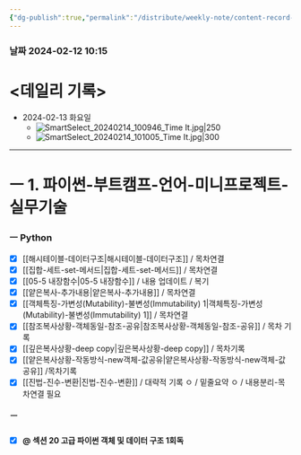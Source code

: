 ```yaml
---
{"dg-publish":true,"permalink":"/distribute/weekly-note/content-record-folder/2024-02-11-w2/","tags":["데일리-주간-기록"],"noteIcon":""}
---
```


### 날짜 2024-02-12 10:15

# <데일리 기록> 

- 2024-02-13 화요일
	- ![SmartSelect_20240214_100946_Time It.jpg|250](/img/user/%EC%B2%A8%EB%B6%80%ED%8C%8C%EC%9D%BC/SmartSelect_20240214_100946_Time%20It.jpg)
	- ![SmartSelect_20240214_101005_Time It.jpg|300](/img/user/%EC%B2%A8%EB%B6%80%ED%8C%8C%EC%9D%BC/SmartSelect_20240214_101005_Time%20It.jpg)


-------------------------------

# ㅡ 1. 파이썬-부트캠프-언어-미니프로젝트-실무기술

### ㅡ Python
- [x] [[해시테이블-데이터구조\|해시테이블-데이터구조]] / 목차연결
- [x] [[집합-세트-set-메서드\|집합-세트-set-메서드]] / 목차연결
- [x] [[05-5 내장함수\|05-5 내장함수]] / 내용 업데이트 / 복기
- [x] [[얕은복사-추가내용\|얕은복사-추가내용]] / 목차연결
- [x] [[객체특징-가변성(Mutability)-불변성(Immutability) 1\|객체특징-가변성(Mutability)-불변성(Immutability) 1]] / 목차연결
- [x] [[참조복사상황-객체동일-참조-공유\|참조복사상황-객체동일-참조-공유]] / 목차 기록
- [x] [[깊은복사상황-deep copy\|깊은복사상황-deep copy]] / 목차기록
- [x] [[얕은복사상황-작동방식-new객체-값공유\|얕은복사상황-작동방식-new객체-값공유]] /목차기록
- [x] [[진법-진수-변환\|진법-진수-변환]] / 대략적 기록 ㅇ / 밑줄요약 ㅇ / 내용분리-목차연결 필요

##### ㅡ 
- [x] **@ 섹션 20 고급 파이썬 객체 및 데이터 구조 1회독**